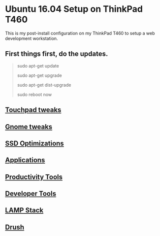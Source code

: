 # Ubuntu 16.04 Setup on ThinkPad T460
This is my post-install configuration on my ThinkPad T460 to setup a web development workstation.

## First things first, do the updates.
> sudo apt-get update
>
> sudo apt-get upgrade
>
> sudo apt-get dist-upgrade
>
> sudo reboot now

## [Touchpad tweaks](touchpad.md)
## [Gnome tweaks](gnome-tweaks.md)
## [SSD Optimizations](ssd.md)
## [Applications](applications.md)
## [Productivity Tools](productivity-tools.md)
## [Developer Tools](developer-tools.md)
## [LAMP Stack](lamp.md)
## [Drush](drush.md)
